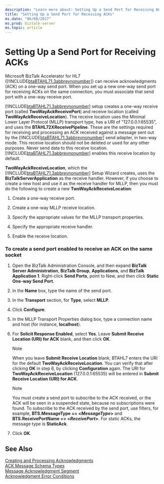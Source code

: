 ```yaml
---
description: "Learn more about: Setting Up a Send Port for Receiving ACKs"
title: "Setting Up a Send Port for Receiving ACKs"
ms.date: "06/08/2017"
ms.prod: biztalk-server
ms.topic: article
---
```

# Setting Up a Send Port for Receiving ACKs
Microsoft BizTalk Accelerator for HL7 ([!INCLUDE[btaBTAHL71.3abbrevnonumber](../../includes/btabtahl71-3abbrevnonumber-md.md)]) can receive acknowledgments (ACK) on a one-way send port. When you set up a new one-way send port for receiving ACKs on the same connection, you must associate that send port with a one-way receive port.  
  
 [!INCLUDE[btaBTAHL71.3abbrevnonumber](../../includes/btabtahl71-3abbrevnonumber-md.md)] setup creates a one-way receive port (called **TwoWayAckReceivePort**) and receive location (called **TwoWayAckReceiveLocation**). The receive location uses the Minimal Lower Layer Protocol (MLLP) transport type, has a URI of "127.0.0.1:65535", and uses the **BTAHL72XReceivePipeline**. These are the settings required for receiving and processing an ACK received against a message sent out by the [!INCLUDE[btaBTAHL71.3abbrevnonumber](../../includes/btabtahl71-3abbrevnonumber-md.md)] send adapter, in two-way mode. This receive location should not be deleted or used for any other purposes. Never send data to this receive location. [!INCLUDE[btaBTAHL71.3abbrevnonumber](../../includes/btabtahl71-3abbrevnonumber-md.md)] enables this receive location by default.  
  
 **TwoWayAckReceiveLocation**, which the [!INCLUDE[btaBTAHL71.3abbrevnonumber](../../includes/btabtahl71-3abbrevnonumber-md.md)] Setup Wizard creates, uses the **BizTalkServerApplication** as the receive handler. However, if you choose to create a new host and use it as the receive handler for MLLP, then you must do the following to create a new **TwoWayAckReceiveLocation**:  
  
1.  Create a one-way receive port.  
  
2.  Create a one-way MLLP receive location.  
  
3.  Specify the appropriate values for the MLLP transport properties.  
  
4.  Specify the appropriate receive handler.  
  
5.  Enable the receive location.  
  
### To create a send port enabled to receive an ACK on the same socket  
  
1.  Open the BizTalk Administration Console, and then expand **BizTalk Server Administration**, **BizTalk Group**, **Applications**, and **BizTalk Application 1**. Right-click **Send Ports**, point to New, and then click **Static One-way Send Port**.  
  
2.  In the **Name** box, type the name of the send port.  
  
3.  In the **Transport** section, for **Type**, select **MLLP**.  
  
4.  Click **Configure**.  
  
5.  In the MLLP Transport Properties dialog box, type a connection name and host (for instance, **localhost**).  
  
6.  For **Solicit Response Enabled**, select **Yes**. Leave **Submit Receive Location (URI) for ACK** blank, and then click **OK**.  
  
    > [!NOTE]
    >  When you leave **Submit Receive Location** blank, BTAHL7 enters the URI for the default **TwoWayAckReceiveLocation**. You can verify that after clicking **OK** in step 6, by clicking **Configuration** again. The URI for **TwoWayAckReceiveLocation** (127.0.0.1:65535) will be entered in **Submit Receive Location (URI) for ACK**.  
  
    > [!NOTE]
    >  You must create a send port to subscribe to the ACK received, or the ACK will be seen in a suspended state, because no subscriptions were found. To subscribe to the ACK received by the send port, use filters, for example, **BTS.MessageType == \<*MessageType*\>** and **BTS.ReceivePortName == \<*ReceivePort*\>**. For static ACKs, the message type is **StaticAck**.  
  
7.  Click **OK**.  
  
## See Also  
 [Creating and Processing Acknowledgments](../../adapters-and-accelerators/accelerator-hl7/creating-and-processing-acknowledgments.md)   
 [ACK Message Schema Types](../../adapters-and-accelerators/accelerator-hl7/ack-message-schema-types.md)   
 [Message Acknowledgment Segment](../../adapters-and-accelerators/accelerator-hl7/message-acknowledgment-segment.md)   
 [Acknowledgment Error Conditions](../../adapters-and-accelerators/accelerator-hl7/acknowledgment-error-conditions.md)
